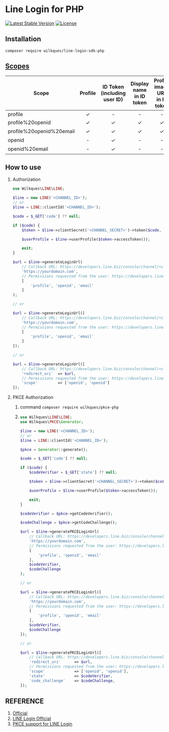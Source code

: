 # Line Login for PHP

[![Latest Stable Version](https://poser.pugx.org/wilkques/line-login-sdk-php/v/stable)](https://packagist.org/packages/wilkques/line-login-sdk-php)
[![License](https://poser.pugx.org/wilkques/line-login-sdk-php/license)](https://packagist.org/packages/wilkques/line-login-sdk-php)

## Installation
````
composer require wilkques/line-login-sdk-php
````
## [Scopes](#REFERENCE)
Scope             	        |   Profile     |     	  ID Token<br />(including user ID)  |     Display name<br />in ID token   |   Profile image URL<br />in ID token   |   Email address<br />in ID token| 
----------------------------|:-------------:|:-----------------:|:-----------------:|:-------------------:|:-----------------:|
profile	                    |       ✓	    |       -	        |         -	        |            -        |          -       |
profile%20openid	        |       ✓	    |       ✓	        |        ✓	        |           ✓	      |          -       |
profile%20openid%20email	|       ✓	    |       ✓	        |        ✓	        |           ✓	      |          ✓（※）  |
openid	                    |       -	    |       ✓	        |        -	        |           -	      |          -       |
openid%20email	            |       -	    |       ✓	        |        -	        |           -	      |          ✓（※）  |  


## How to use
1. Authorization
    ````php
    use Wilkques\LINE\LINE;

    $line = new LINE('<CHANNEL_ID>');
    // or
    $line = LINE::clientId('<CHANNEL_ID>');

    $code = $_GET['code'] ?? null;

    if ($code) {
        $token = $line->clientSecret('<CHANNEL_SECRET>')->token($code, '<REDIRECT_URI>');

        $userProfile = $line->userProfile($token->accessToken());

        exit;
    }

    $url = $line->generateLoginUrl(
        // Callback URL: https://developers.line.biz/console/channel/<channel id>/line-login
        'https://yourdomain.com',
        // Permissions requested from the user: https://developers.line.biz/en/docs/line-login/integrate-line-login/#scopes
        [
            'profile', 'openid', 'email'
        ]
    );

    // or

    $url = $line->generateLoginUrl([
        // Callback URL: https://developers.line.biz/console/channel/<channel id>/line-login
        'https://yourdomain.com',
        // Permissions requested from the user: https://developers.line.biz/en/docs/line-login/integrate-line-login/#scopes
        [
            'profile', 'openid', 'email'
        ]
    ]);

    // or

    $url = $line->generateLoginUrl([
        // Callback URL: https://developers.line.biz/console/channel/<channel id>/line-login
        'redirect_uri'  => $url,
        // Permissions requested from the user: https://developers.line.biz/en/docs/line-login/integrate-line-login/#scopes
        'scope'         => ['openid', 'openid']
    ]);
    ````

1. PKCE Authorization
    1. command `composer require wilkques/pkce-php`
    1.  ```php
        use Wilkques\LINE\LINE;
        use Wilkques\PKCE\Generator;

        $line = new LINE('<CHANNEL_ID>');
        // or
        $line = LINE::clientId('<CHANNEL_ID>');

        $pkce = Generator::generate();

        $code = $_GET['code'] ?? null;

        if ($code) {
            $codeVerifier = $_GET['state'] ?? null;
        
            $token = $line->clientSecret('<CHANNEL_SECRET>')->token($code, '<REDIRECT_URI>', $codeVerifier);

            $userProfile = $line->userProfile($token->accessToken());

            exit;
        }

        $codeVerifier = $pkce->getCodeVerifier();

        $codeChallenge = $pkce->getCodeChallenge();

        $url = $line->generatePKCELoginUrl(
            // Callback URL: https://developers.line.biz/console/channel/<channel id>/line-login
            'https://yourdomain.com',
            // Permissions requested from the user: https://developers.line.biz/en/docs/line-login/integrate-line-login/#scopes
            [
                'profile', 'openid', 'email'
            ], 
            $codeVerifier, 
            $codeChallenge
        );

        // or

        $url = $line->generatePKCELoginUrl([
            // Callback URL: https://developers.line.biz/console/channel/<channel id>/line-login
            'https://yourdomain.com',
            // Permissions requested from the user: https://developers.line.biz/en/docs/line-login/integrate-line-login/#scopes
            [
                'profile', 'openid', 'email'
            ], 
            $codeVerifier, 
            $codeChallenge
        ]);

        // or

        $url = $line->generatePKCELoginUrl([
            // Callback URL: https://developers.line.biz/console/channel/<channel id>/line-login
            'redirect_uri'      => $url,
            // Permissions requested from the user: https://developers.line.biz/en/docs/line-login/integrate-line-login/#scopes
            'scope'             => ['openid', 'openid'], 
            'state'             => $codeVerifier, 
            'code_challenge'    => $codeChallenge,
        ]);
        ```

## REFERENCE

1. [Official](https://developers.line.biz/en/reference/line-login/)
1. [LINE Login Official](https://developers.line.biz/en/docs/line-login/integrate-line-login/#making-an-authorization-request)
1. [PKCE support for LINE Login](https://developers.line.biz/en/docs/line-login/integrate-pkce/)
